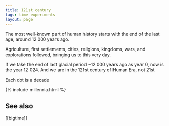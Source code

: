 ```yaml
---
title: 121st century
tags: time experiments
layout: page
---
```



The most well-known part of human history starts with the end of the last age, around 12 000 years ago. 

Agriculture, first settlements, cities, religions, kingdoms, wars, and explorations followed, bringing us to this very day. 

If we take the end of last glacial period ~12 000 years ago as year 0, now is the year 12 024. And we are in the 121st century of Human Era, not 21st

Each dot is a decade 

{% include millennia.html %}

## See also 

[[bigtime]]
